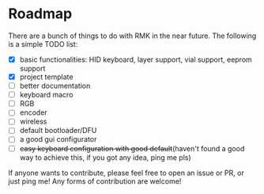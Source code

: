 # Roadmap

There are a bunch of things to do with RMK in the near future. The following is a simple TODO list:

- [x] basic functionalities: HID keyboard, layer support, vial support, eeprom support
- [x] project template
- [ ] better documentation
- [ ] keyboard macro
- [ ] RGB
- [ ] encoder
- [ ] wireless
- [ ] default bootloader/DFU
- [ ] a good gui configurator
- [ ] ~~easy keyboard configuration with good default~~(haven't found a good way to achieve this, if you got any idea, ping me pls)

If anyone wants to contribute, please feel free to open an issue or PR, or just ping me! Any forms of contribution are welcome!